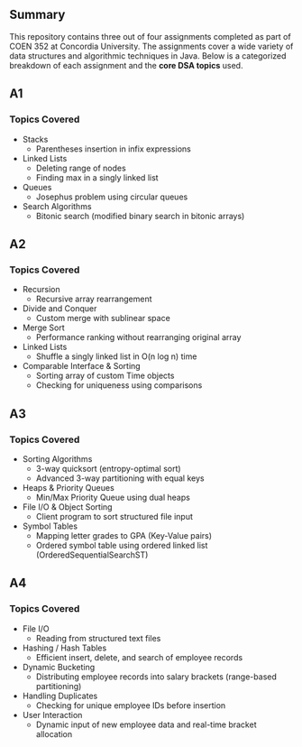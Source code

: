 ## Summary

This repository contains three out of four assignments completed as part of COEN 352 at Concordia University. The assignments cover a wide variety of data structures and algorithmic techniques in Java. Below is a categorized breakdown of each assignment and the **core DSA topics** used.

## A1
### Topics Covered
- Stacks
    - Parentheses insertion in infix expressions
- Linked Lists
    - Deleting range of nodes
    - Finding max in a singly linked list
- Queues
    - Josephus problem using circular queues
- Search Algorithms
    - Bitonic search (modified binary search in bitonic arrays)

## A2 
### Topics Covered
- Recursion
    - Recursive array rearrangement
- Divide and Conquer
    - Custom merge with sublinear space
- Merge Sort
    - Performance ranking without rearranging original array
- Linked Lists
    - Shuffle a singly linked list in O(n log n) time
- Comparable Interface & Sorting
    - Sorting array of custom Time objects
    - Checking for uniqueness using comparisons

## A3  
### Topics Covered
- Sorting Algorithms
    - 3-way quicksort (entropy-optimal sort)
    - Advanced 3-way partitioning with equal keys
- Heaps & Priority Queues
    - Min/Max Priority Queue using dual heaps
- File I/O & Object Sorting
    - Client program to sort structured file input
- Symbol Tables
    - Mapping letter grades to GPA (Key-Value pairs)
    - Ordered symbol table using ordered linked list (OrderedSequentialSearchST)

## A4
### Topics Covered
- File I/O
    - Reading from structured text files
- Hashing / Hash Tables
    - Efficient insert, delete, and search of employee records
- Dynamic Bucketing
    - Distributing employee records into salary brackets (range-based partitioning)
- Handling Duplicates
    - Checking for unique employee IDs before insertion
- User Interaction
    - Dynamic input of new employee data and real-time bracket allocation
